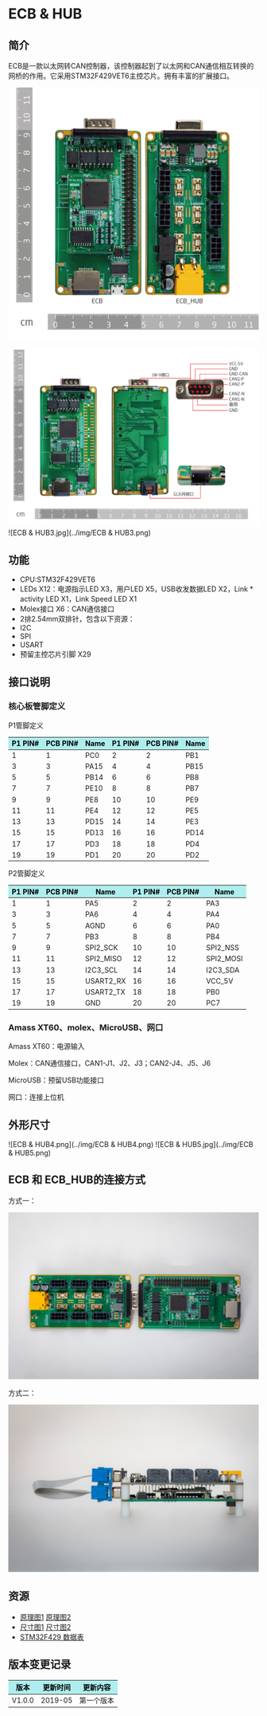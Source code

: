 # ECB & HUB
## 简介

ECB是一款以太网转CAN控制器，该控制器起到了以太网和CAN通信相互转换的网桥的作用。它采用STM32F429VET6主控芯片。拥有丰富的扩展接口。

<img src="../img/ECB & HUB1.jpg" style="width:600px">

![ECB&HUB2.png](../img/ECB&HUB2.png) ![ECB & HUB3.jpg](../img/ECB & HUB3.png)



## 功能

* CPU:STM32F429VET6
* LEDs X12：电源指示LED X3，用户LED X5，USB收发数据LED X2，Link * activity LED X1，Link Speed LED X1
* Molex接口 X6：CAN通信接口
* 2排2.54mm双排针，包含以下资源：
* I2C
* SPI
* USART
* 预留主控芯片引脚 X29


## 接口说明

### 核心板管脚定义
P1管脚定义
<table style="width:550px">
<thead><tr class="tableizer-firstrow" style="background: PaleTurquoise; color: black"><th>P1 PIN#</th><th>PCB PIN#</th><th>Name</th><th>P1 PIN#</th><th>PCB PIN#</th><th>Name</th></tr></thead><tbody><tr><td>1</td><td>1</td><td>PC0</td><td>2</td><td>2</td><td>PB1</td></tr><tr><td>3</td><td>3</td><td>PA15</td><td>4</td><td>4</td><td>PB15</td></tr><tr><td>5</td><td>5</td><td>PB14</td><td>6</td><td>6</td><td>PB8</td></tr><tr><td>7</td><td>7</td><td>PE10</td><td>8</td><td>8</td><td>PB7</td></tr><tr><td>9</td><td>9</td><td>PE8</td><td>10</td><td>10</td><td>PE9</td></tr><tr><td>11</td><td>11</td><td>PE4</td><td>12</td><td>12</td><td>PE5</td></tr><tr><td>13</td><td>13</td><td>PD15</td><td>14</td><td>14</td><td>PE3</td></tr><tr><td>15</td><td>15</td><td>PD13</td><td>16</td><td>16</td><td>PD14</td></tr><tr><td>17</td><td>17</td><td>PD3</td><td>18</td><td>18</td><td>PD4</td></tr><tr><td>19</td><td>19</td><td>PD1</td><td>20</td><td>20</td><td>PD2</td></tr></tbody></table>


P2管脚定义
<table style="width:550px">
<thead><tr class="tableizer-firstrow" style="background: PaleTurquoise; color: black"><th>P1 PIN#</th><th>PCB PIN#</th><th>Name</th><th>P1 PIN#</th><th>PCB PIN#</th><th>Name</th></tr></thead><tbody><tr><td>1</td><td>1</td><td>PA5</td><td>2</td><td>2</td><td>PA3</td></tr><tr><td>3</td><td>3</td><td>PA6</td><td>4</td><td>4</td><td>PA4</td></tr><tr><td>5</td><td>5</td><td>AGND</td><td>6</td><td>6</td><td>PA0</td></tr><tr><td>7</td><td>7</td><td>PB3</td><td>8</td><td>8</td><td>PB4</td></tr><tr><td>9</td><td>9</td><td>SPI2_SCK</td><td>10</td><td>10</td><td>SPI2_NSS</td></tr><tr><td>11</td><td>11</td><td>SPI2_MISO</td><td>12</td><td>12</td><td>SPI2_MOSI</td></tr><tr><td>13</td><td>13</td><td>I2C3_SCL</td><td>14</td><td>14</td><td>I2C3_SDA</td></tr><tr><td>15</td><td>15</td><td>USART2_RX</td><td>16</td><td>16</td><td>VCC_5V</td></tr><tr><td>17</td><td>17</td><td>USART2_TX</td><td>18</td><td>18</td><td>PB0</td></tr><tr><td>19</td><td>19</td><td>GND</td><td>20</td><td>20</td><td>PC7</td></tr></tbody></table>


### Amass XT60、molex、MicroUSB、网口
Amass XT60：电源输入

Molex：CAN通信接口，CAN1-J1、J2、J3；CAN2-J4、J5、J6

MicroUSB：预留USB功能接口

网口：连接上位机


## 外形尺寸

![ECB & HUB4.png](../img/ECB & HUB4.png) ![ECB & HUB5.jpg](../img/ECB & HUB5.png)


## ECB 和 ECB_HUB的连接方式
方式一：

<img src="../img/ECB & HUB6.png" style="width:600px">

方式二：

<img src="../img/ECB & HUB7.png" style="width:600px">

## 资源
* [原理图1]( ../img/Ethernet_TransferV2.2SCH.pdf.zip ) [原理图2]( ../img/HUBV3.0SCH.pdf.zip )
* [尺寸图1]( ../img/Ethernet_TransferV2.2.zip ) [尺寸图2]( ../img/HUBV3.0.zip )
* [STM32F429 数据表]( ../img/STM32F429.pdf.zip )


## 版本变更记录
<table class="tableizer-table">
<thead><tr class="tableizer-firstrow" style="background: PaleTurquoise; color: black;width:500px"><th >版本</th><th>更新时间</th><th>更新内容</th></tr></thead><tr><td>V1.0.0</td><td>2019-05</td><td>第一个版本</td></tr></tbody></table>
